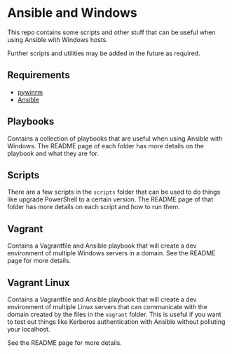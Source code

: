 # Ansible and Windows
This repo contains some scripts and other stuff that can be useful when using
Ansible with Windows hosts.

Further scripts and utilities may be added in the future as required.

## Requirements

* [pywinrm](https://pypi.org/project/pywinrm)
* [Ansible](https://github.com/ansible/ansible)

## Playbooks

Contains a collection of playbooks that are useful when using Ansible with
Windows. The README page of each folder has more details on the playbook and
what they are for.

## Scripts
There are a few scripts in the `scripts` folder that can be used to do things
like upgrade PowerShell to a certain version. The README page of that folder
has more details on each script and how to run them.

## Vagrant

Contains a Vagrantfile and Ansible playbook that will create a dev environment
of multiple Windows servers in a domain. See the README page for more details.

## Vagrant Linux

Contains a Vagrantfile and Ansible playbook that will create a dev environment
of multiple Linux servers that can communicate with the domain created by the
files in the `vagrant` folder. This is useful if you want to test out things
like Kerberos authentication with Ansible without polluting your localhost.

See the README page for more details.
